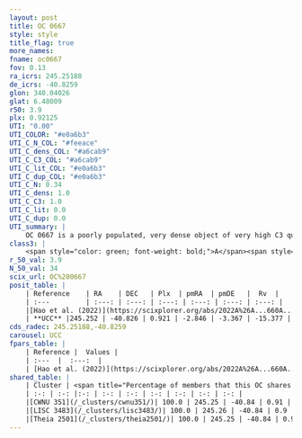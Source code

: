 ```yaml
---
layout: post
title: OC 0667
style: style
title_flag: true
more_names: 
fname: oc0667
fov: 0.13
ra_icrs: 245.25188
de_icrs: -40.8259
glon: 340.04026
glat: 6.48009
r50: 3.9
plx: 0.92125
UTI: "0.00"
UTI_COLOR: "#e0a6b3"
UTI_C_N_COL: "#feeace"
UTI_C_dens_COL: "#a6cab9"
UTI_C_C3_COL: "#a6cab9"
UTI_C_lit_COL: "#e0a6b3"
UTI_C_dup_COL: "#e0a6b3"
UTI_C_N: 0.34
UTI_C_dens: 1.0
UTI_C_C3: 1.0
UTI_C_lit: 0.0
UTI_C_dup: 0.0
UTI_summary: |
    OC 0667 is a poorly populated, very dense object of very high C3 quality. It was recently reported in the literature.<br><br><span style="color: #99180f; font-weight: bold;">Warning: </span>This is very likely a duplicate object, which shares a large percentage of members with at least one previously reported entry.
class3: |
    <span style="color: green; font-weight: bold;">A</span><span style="color: green; font-weight: bold;">A</span>
r_50_val: 3.9
N_50_val: 34
scix_url: OC%200667
posit_table: |
    | Reference    | RA    | DEC   | Plx  | pmRA  | pmDE   |  Rv  |
    | :---         | :---: | :---: | :---: | :---: | :---: | :---: |
    |[Hao et al. (2022)](https://scixplorer.org/abs/2022A%26A...660A...4H) | 245.271 | -40.82 | 0.924 | -2.819 | -3.321 | -- |
    | **UCC** |245.252 | -40.826 | 0.921 | -2.846 | -3.367 | -15.377 | 
cds_radec: 245.25188,-40.8259
carousel: UCC
fpars_table: |
    | Reference |  Values |
    | :---  |  :---:  |
    | [Hao et al. (2022)](https://scixplorer.org/abs/2022A%26A...660A...4H) | `AG=2.14, age=8.4, Z=0.028` |
shared_table: |
    | Cluster | <span title="Percentage of members that this OC shares with the ones listed">%</span>   | RA   | DEC   | Plx   | pmRA  | pmDE  | Rv | UTI |
    | :-: | :-: |:-: | :-: | :-: | :-: | :-: | :-: | :-: |
    |[CWNU 351](/_clusters/cwnu351/)| 100.0 | 245.25 | -40.84 | 0.91 | -2.83 | -3.39 | -15.38 |0.02 |
    |[LISC 3483](/_clusters/lisc3483/)| 100.0 | 245.26 | -40.84 | 0.9 | -2.83 | -3.38 | -15.38 |0.52 |
    |[Theia 2501](/_clusters/theia2501/)| 100.0 | 245.25 | -40.84 | 0.91 | -2.84 | -3.39 | -15.38 |0.0 |
---
```

